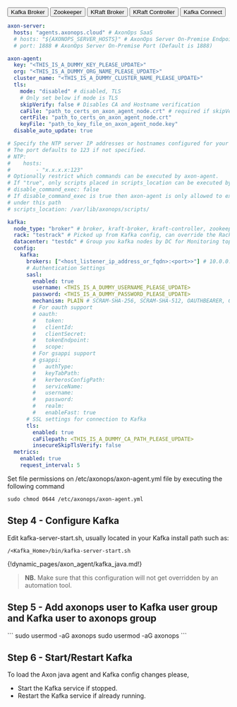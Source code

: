 <br/>
<br/>

<div class="w3-bar w3-light-grey">
  <button class="w3-bar-item w3-button tabSelected w3-grey" id="Broker" onclick="selectKafkaType(event,'Broker')">Kafka Broker</button>
  <button class="w3-bar-item w3-button tabSelected" id="Zookeeper" onclick="selectKafkaType(event,'Zookeeper')">Zookeeper</button>
  <button class="w3-bar-item w3-button tabSelected" id="KRaftBroker" onclick="selectKafkaType(event,'KRaftBroker')">KRaft Broker</button>
  <button class="w3-bar-item w3-button tabSelected" id="KRaftController" onclick="selectKafkaType(event,'KRaftController')">KRaft Controller</button>
  <button class="w3-bar-item w3-button tabSelected" id="Connect" onclick="selectKafkaType(event,'Connect')">Kafka Connect</button>
</div>
<div id="Broker" class="axon_kafka_dynamic_s1">

```yaml hl_lines="7 8 9"
axon-server:
  hosts: "agents.axonops.cloud" # AxonOps SaaS
  # hosts: "${AXONOPS_SERVER_HOSTS}" # AxonOps Server On-Premise Endpoint
  # port: 1888 # AxonOps Server On-Premise Port (Default is 1888)

axon-agent:
  key: "<THIS_IS_A_DUMMY_KEY_PLEASE_UPDATE>"
  org: "<THIS_IS_A_DUMMY_ORG_NAME_PLEASE_UPDATE>"
  cluster_name: "<THIS_IS_A_DUMMY_CLUSTER_NAME_PLEASE_UPDATE>"
  tls:
    mode: "disabled" # disabled, TLS
    # Only set below if mode is TLS
    skipVerify: false # Disables CA and Hostname verification
    caFile: "path_to_certs_on_axon_agent_node.crt" # required if skipVerify is not set and you are using a self-signed cert
    certFile: "path_to_certs_on_axon_agent_node.crt"
    keyFile: "path_to_key_file_on_axon_agent_node.key"
  disable_auto_update: true

# Specify the NTP server IP addresses or hostnames configured for your hosts
# The port defaults to 123 if not specified.
# NTP:
#    hosts:
#        - "x.x.x.x:123"
# Optionally restrict which commands can be executed by axon-agent.
# If "true", only scripts placed in scripts_location can be executed by axon-agent.
# disable_command_exec: false
# If disable_command_exec is true then axon-agent is only allowed to execute scripts
# under this path
# scripts_location: /var/lib/axonops/scripts/

kafka:
  node_type: "broker" # broker, kraft-broker, kraft-controller, zookeeper, connect
  rack: "testrack" # Picked up from Kafka config, can override the Rack for grouping nodes by Rack in Monitoring Topology
  datacenter: "testdc" # Group you kafka nodes by DC for Monitoring topology. 
  config:
    kafka:
      brokers: ["<host_listener_ip_address_or_fqdn>:<port>>"] # 10.0.0.2:9092 or 10.20.30.40:9094 or this_is_my_server.domain.com:9093
      # Authentication Settings
      sasl:
        enabled: true
        username: <THIS_IS_A_DUMMY_USERNAME_PLEASE_UPDATE>
        password: <THIS_IS_A_DUMMY_PASSWORD_PLEASE_UPDATE>
        mechanism: PLAIN # SCRAM-SHA-256, SCRAM-SHA-512, OAUTHBEARER, GSSAPI
        # For oauth support
        # oauth:
        #   token:
        #   clientId:
        #   clientSecret:
        #   tokenEndpoint:
        #   scope:
        # For gsappi support
        # gsappi:
        #   authType:
        #   keyTabPath:
        #   kerberosConfigPath:
        #   serviceName:
        #   username:
        #   password:
        #   realm:
        #   enableFast: true
      # SSL settings for connection to Kafka
      tls:
        enabled: true
        caFilepath: <THIS_IS_A_DUMMY_CA_PATH_PLEASE_UPDATE>
        insecureSkipTlsVerify: false
  metrics:
    enabled: true
    request_interval: 5
```
</div>

<div id="Zookeeper" class="axon_kafka_dynamic_s1" style="display:none">

```yaml hl_lines="7 8 9"
axon-server:
  hosts: "agents.axonops.cloud" # AxonOps SaaS
  # hosts: "${AXONOPS_SERVER_HOSTS}" # AxonOps Server On-Premise Endpoint
  # port: 1888 # AxonOps Server On-Premise Port (Default is 1888)

axon-agent:
  key: "<THIS_IS_A_DUMMY_KEY_PLEASE_UPDATE>"
  org: "<THIS_IS_A_DUMMY_ORG_NAME_PLEASE_UPDATE>"
  cluster_name: "<THIS_IS_A_DUMMY_CLUSTER_NAME_PLEASE_UPDATE>"
  tls:
    mode: "disabled" # disabled, TLS
    # Only set below if mode is TLS
    skipVerify: false # Disables CA and Hostname verification
    caFile: "path_to_certs_on_axon_agent_node.crt" # required if skipVerify is not set and you are using a self-signed cert
    certFile: "path_to_certs_on_axon_agent_node.crt"
    keyFile: "path_to_key_file_on_axon_agent_node.key"
  disable_auto_update: true

# Specify the NTP server IP addresses or hostnames configured for your hosts
# The port defaults to 123 if not specified.
# NTP:
#    hosts:
#        - "x.x.x.x:123"
# Optionally restrict which commands can be executed by axon-agent.
# If "true", only scripts placed in scripts_location can be executed by axon-agent.
# disable_command_exec: false
# If disable_command_exec is true then axon-agent is only allowed to execute scripts
# under this path
# scripts_location: /var/lib/axonops/scripts/

kafka:
  node_type: "zookeeper" # broker, kraft-broker, kraft-controller, zookeeper, connect
  rack: "<EXAMPLE_COULD_BE_A_RACK_AZ_OR_REGION>"
  # Please do not change the below value for Zookeeper Nodes
  tier0:
    metrics:
      jvm_:
        - "java.lang:*"
      zk_:
        - "org.apache.ZooKeeperService:*"
```
</div>

<div id="KRaftBroker" class="axon_kafka_dynamic_s1" style="display:none">

```yaml hl_lines="7 8 9"
axon-server:
  hosts: "agents.axonops.cloud" # AxonOps SaaS
  # hosts: "${AXONOPS_SERVER_HOSTS}" # AxonOps Server On-Premise Endpoint
  # port: 1888 # AxonOps Server On-Premise Port (Default is 1888)

axon-agent:
  key: "<THIS_IS_A_DUMMY_KEY_PLEASE_UPDATE>"
  org: "<THIS_IS_A_DUMMY_ORG_NAME_PLEASE_UPDATE>"
  cluster_name: "<THIS_IS_A_DUMMY_CLUSTER_NAME_PLEASE_UPDATE>"
  tls:
    mode: "disabled" # disabled, TLS
    # Only set below if mode is TLS
    skipVerify: false # Disables CA and Hostname verification
    caFile: "path_to_certs_on_axon_agent_node.crt" # required if skipVerify is not set and you are using a self-signed cert
    certFile: "path_to_certs_on_axon_agent_node.crt"
    keyFile: "path_to_key_file_on_axon_agent_node.key"
  disable_auto_update: true

# Specify the NTP server IP addresses or hostnames configured for your hosts
# The port defaults to 123 if not specified.
# NTP:
#    hosts:
#        - "x.x.x.x:123"
# Optionally restrict which commands can be executed by axon-agent.
# If "true", only scripts placed in scripts_location can be executed by axon-agent.
# disable_command_exec: false
# If disable_command_exec is true then axon-agent is only allowed to execute scripts
# under this path
# scripts_location: /var/lib/axonops/scripts/

kafka:
  node_type: "kraft-broker" # broker, kraft-broker, kraft-controller, zookeeper, connect
  rack: "testrack" # Picked up from Kafka config, can override the Rack for grouping nodes by Rack in Monitoring Topology
  datacenter: "testdc" # Group you kafka nodes by DC for Monitoring topology. 
  config:
    kafka:
      brokers: ["<host_listener_ip_address_or_fqdn>:<port>>"] # 10.0.0.2:9092 or 10.20.30.40:9094 or this_is_my_server.domain.com:9093
      # Authentication Settings
      sasl:
        enabled: true
        username: <THIS_IS_A_DUMMY_USERNAME_PLEASE_UPDATE>
        password: <THIS_IS_A_DUMMY_PASSWORD_PLEASE_UPDATE>
        mechanism: PLAIN # SCRAM-SHA-256, SCRAM-SHA-512, OAUTHBEARER, GSSAPI
        # For oauth support
        # oauth:
        #   token:
        #   clientId:
        #   clientSecret:
        #   tokenEndpoint:
        #   scope:
        # For gsappi support
        # gsappi:
        #   authType:
        #   keyTabPath:
        #   kerberosConfigPath:
        #   serviceName:
        #   username:
        #   password:
        #   realm:
        #   enableFast: true
      # SSL settings for connection to Kafka
      tls:
        enabled: true
        caFilepath: <THIS_IS_A_DUMMY_CA_PATH_PLEASE_UPDATE>
        insecureSkipTlsVerify: false
  metrics:
    enabled: true
    request_interval: 5
```
</div>

<div id="KRaftController" class="axon_kafka_dynamic_s1" style="display:none">

```yaml hl_lines="7 8 9"
axon-server:
  hosts: "agents.axonops.cloud" # AxonOps SaaS
  # hosts: "${AXONOPS_SERVER_HOSTS}" # AxonOps Server On-Premise Endpoint
  # port: 1888 # AxonOps Server On-Premise Port (Default is 1888)

axon-agent:
  key: "<THIS_IS_A_DUMMY_KEY_PLEASE_UPDATE>"
  org: "<THIS_IS_A_DUMMY_ORG_NAME_PLEASE_UPDATE>"
  cluster_name: "<THIS_IS_A_DUMMY_CLUSTER_NAME_PLEASE_UPDATE>"
  tls:
    mode: "disabled" # disabled, TLS
    # Only set below if mode is TLS
    skipVerify: false # Disables CA and Hostname verification
    caFile: "path_to_certs_on_axon_agent_node.crt" # required if skipVerify is not set and you are using a self-signed cert
    certFile: "path_to_certs_on_axon_agent_node.crt"
    keyFile: "path_to_key_file_on_axon_agent_node.key"
  disable_auto_update: true

# Specify the NTP server IP addresses or hostnames configured for your hosts
# The port defaults to 123 if not specified.
# NTP:
#    hosts:
#        - "x.x.x.x:123"
# Optionally restrict which commands can be executed by axon-agent.
# If "true", only scripts placed in scripts_location can be executed by axon-agent.
# disable_command_exec: false
# If disable_command_exec is true then axon-agent is only allowed to execute scripts
# under this path
# scripts_location: /var/lib/axonops/scripts/

kafka:
  node_type: "kraft-controller" # broker, kraft-broker, kraft-controller, zookeeper, connect
  rack: "testrack" # Picked up from Kafka config, can override the Rack for grouping nodes by Rack in Monitoring Topology
  datacenter: "testdc" # Group you kafka nodes by DC for Monitoring topology. 
  config:
    kafka:
      brokers: ["<host_listener_ip_address_or_fqdn>:<port>>"] # 10.0.0.2:9092 or 10.20.30.40:9094 or this_is_my_server.domain.com:9093
      # Authentication Settings
      sasl:
        enabled: true
        username: <THIS_IS_A_DUMMY_USERNAME_PLEASE_UPDATE>
        password: <THIS_IS_A_DUMMY_PASSWORD_PLEASE_UPDATE>
        mechanism: PLAIN # SCRAM-SHA-256, SCRAM-SHA-512, OAUTHBEARER, GSSAPI
        # For oauth support
        # oauth:
        #   token:
        #   clientId:
        #   clientSecret:
        #   tokenEndpoint:
        #   scope:
        # For gsappi support
        # gsappi:
        #   authType:
        #   keyTabPath:
        #   kerberosConfigPath:
        #   serviceName:
        #   username:
        #   password:
        #   realm:
        #   enableFast: true
      # SSL settings for connection to Kafka
      tls:
        enabled: true
        caFilepath: <THIS_IS_A_DUMMY_CA_PATH_PLEASE_UPDATE>
        insecureSkipTlsVerify: false
  metrics:
    enabled: true
    request_interval: 5
```
</div>

<div id="Connect" class="axon_kafka_dynamic_s1" style="display:none">

```yaml hl_lines="7 8 9"
axon-server:
  hosts: "agents.axonops.cloud" # AxonOps SaaS
  # hosts: "${AXONOPS_SERVER_HOSTS}" # AxonOps Server On-Premise Endpoint
  # port: 1888 # AxonOps Server On-Premise Port (Default is 1888)

axon-agent:
  key: "<THIS_IS_A_DUMMY_KEY_PLEASE_UPDATE>"
  org: "<THIS_IS_A_DUMMY_ORG_NAME_PLEASE_UPDATE>"
  cluster_name: "<THIS_IS_A_DUMMY_CLUSTER_NAME_PLEASE_UPDATE>"
  tls:
    mode: "disabled" # disabled, TLS
    # Only set below if mode is TLS
    skipVerify: false # Disables CA and Hostname verification
    caFile: "path_to_certs_on_axon_agent_node.crt" # required if skipVerify is not set and you are using a self-signed cert
    certFile: "path_to_certs_on_axon_agent_node.crt"
    keyFile: "path_to_key_file_on_axon_agent_node.key"
  disable_auto_update: true

# Specify the NTP server IP addresses or hostnames configured for your hosts
# The port defaults to 123 if not specified.
# NTP:
#    hosts:
#        - "x.x.x.x:123"
# Optionally restrict which commands can be executed by axon-agent.
# If "true", only scripts placed in scripts_location can be executed by axon-agent.
# disable_command_exec: false
# If disable_command_exec is true then axon-agent is only allowed to execute scripts
# under this path
# scripts_location: /var/lib/axonops/scripts/

kafka:
  node_type: "connect" # broker, kraft-broker, kraft-controller, zookeeper, connect
  datacenter: "testdc"
  rack: "testrack"
```
</div>

<!-- Set the Axon-Agent File Permissions -->
Set file permissions on /etc/axonops/axon-agent.yml file by executing the following command

```shell
sudo chmod 0644 /etc/axonops/axon-agent.yml
```

<!-- Step 4 -->
<div id="Broker" class="axon_kafka_dynamic_s2">
<h2>Step 4 - Configure Kafka</h2>

Edit kafka-server-start.sh, usually located in your Kafka install path such as: 

<p><code>/&lt;Kafka_Home&gt;/bin/kafka-server-start.sh</code></p>
</div>

<div id="Zookeeper" class="axon_kafka_dynamic_s2" style="display:none">
<h2>Step 4 - Configure Zookeeper</h2>

Edit zookeeper-server-start.sh, usually located in your Zookeeper install path such as: 

<p><code>/&lt;Zookeeper_Home&gt;/bin/zookeeper-server-start.sh</code></p>
</div>

<div id="KRaftBroker" class="axon_kafka_dynamic_s2" style="display:none">
<h2>Step 4 - Configure KRaft Broker</h2>

Edit kafka-server-start.sh, usually located in your Kafka install path such as: 

<p><code>/&lt;Kafka_Home&gt;/bin/kafka-server-start.sh</code></p>
</div>

<div id="KRaftController" class="axon_kafka_dynamic_s2" style="display:none">
<h2>Step 4 - Configure KRaft Controller</h2>

Edit kafka-server-start.sh, usually located in your Kafka install path such as: 

<p><code>/&lt;Kafka_Home&gt;/bin/kafka-server-start.sh</code></p>
</div>

<div id="Connect" class="axon_kafka_dynamic_s2" style="display:none">
<h2>Step 4 - Configure Connect</h2>

Edit connect-distributed.sh, usually located in your Kafka install path such as: 

<p><code>/&lt;Kafka_Home&gt;/bin/connect-distributed.sh </code></p>
</div>
<!-- Load Dynamic Java section -->
{!dynamic_pages/axon_agent/kafka_java.md!}
<!-- Step 4 end -->
<blockquote>
<p><strong>NB.</strong> Make sure that this configuration will not get overridden by an automation tool.</p>
</blockquote>

 <!-- Step 5 to 6 -->
<div id="Broker" class="axon_kafka_dynamic_s5">
<h2>Step 5 - Add axonops user to Kafka user group and Kafka user to axonops group</h2>
```
sudo usermod -aG <your_kafka_group> axonops
sudo usermod -aG axonops <your_kafka_user>
```

<h2>Step 6 - Start/Restart Kafka</h2>

To load the Axon java agent and Kafka config changes please,

<ul>
<li>Start the Kafka service if stopped. </li>
<li>Restart the Kafka service if already running.</li>
</ul>
</div>

<div id="Zookeeper" class="axon_kafka_dynamic_s5" style="display:none">
<h2>Step 5 - Add axonops user to Zookeeper user group and Zookeeper user to axonops group</h2>
```
sudo usermod -aG <your_zookeeper_group> axonops
sudo usermod -aG axonops <your_zookeeper_user>
```

<h2>Step 6 - Start/Restart Zookeeper</h2>

To load the Axon java agent and Zookeeper config changes please,

<ul>
<li>Start the Zookeeper service if stopped. </li>
<li>Restart the Zookeeper service if already running.</li>
</ul>
</div>

<div id="KRaftBroker" class="axon_kafka_dynamic_s5" style="display:none">
<h2>Step 5 - Add axonops user to KRaft Broker user group and KRaft Broker user to axonops group</h2>
```
sudo usermod -aG <your_kraft_group> axonops
sudo usermod -aG axonops <your_kraft_user>
```

<h2>Step 6 - Start/Restart KRaft Broker</h2>

To load the Axon java agent and Kafka KRaft config changes please,

<ul>
<li>Start the Kafka KRaft service if stopped. </li>
<li>Restart the Kafka KRaft service if already running.</li>
</ul>
</div>

<div id="KRaftController" class="axon_kafka_dynamic_s5" style="display:none">
<h2>Step 5 - Add axonops user to KRaft Controller user group and KRaft Controller user to axonops group</h2>
```
sudo usermod -aG <your_kraft_group> axonops
sudo usermod -aG axonops <your_kraft_user>
```

<h2>Step 6 - Start/Restart KRaft Controller</h2>

To load the Axon java agent and Kafka KRaft config changes please,

<ul>
<li>Start the Kafka KRaft service if stopped. </li>
<li>Restart the Kafka KRaft service if already running.</li>
</ul>
</div>

<div id="Connect" class="axon_kafka_dynamic_s5" style="display:none">
<h2>Step 5 - Add axonops user to Kafka Connect user group and Kafka Connect user to axonops group</h2>
```
sudo usermod -aG <your_connect_group> axonops
sudo usermod -aG axonops <your_connect_user>
```

<h2>Step 6 - Start/Restart Kafka Connect</h2>

To load the Axon java agent and Kafka Connect config changes please,

<ul>
<li>Start the Kafka Connect service if stopped. </li>
<li>Restart the Kafka Connect service if already running.</li>
</ul>
</div>
